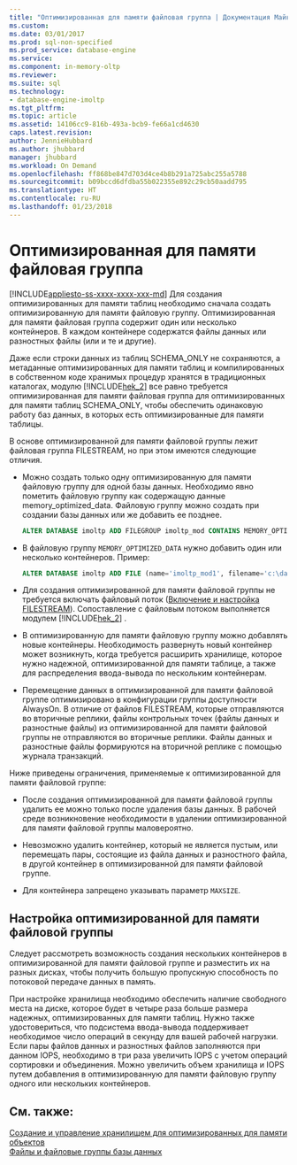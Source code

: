 ```yaml
---
title: "Оптимизированная для памяти файловая группа | Документация Майкрософт"
ms.custom: 
ms.date: 03/01/2017
ms.prod: sql-non-specified
ms.prod_service: database-engine
ms.service: 
ms.component: in-memory-oltp
ms.reviewer: 
ms.suite: sql
ms.technology:
- database-engine-imoltp
ms.tgt_pltfrm: 
ms.topic: article
ms.assetid: 14106cc9-816b-493a-bcb9-fe66a1cd4630
caps.latest.revision: 
author: JennieHubbard
ms.author: jhubbard
manager: jhubbard
ms.workload: On Demand
ms.openlocfilehash: ff868be847d703d4ce4b8b291a725abc255a5788
ms.sourcegitcommit: b09bccd6dfdba55b022355e892c29cb50aadd795
ms.translationtype: HT
ms.contentlocale: ru-RU
ms.lasthandoff: 01/23/2018
---
```

# <a name="the-memory-optimized-filegroup"></a>Оптимизированная для памяти файловая группа
[!INCLUDE[appliesto-ss-xxxx-xxxx-xxx-md](../../includes/appliesto-ss-xxxx-xxxx-xxx-md.md)] Для создания оптимизированных для памяти таблиц необходимо сначала создать оптимизированную для памяти файловую группу. Оптимизированная для памяти файловая группа содержит один или несколько контейнеров. В каждом контейнере содержатся файлы данных или разностных файлы (или и те и другие).  
  
 Даже если строки данных из таблиц SCHEMA_ONLY не сохраняются, а метаданные оптимизированных для памяти таблиц и компилированных в собственном коде хранимых процедур хранятся в традиционных каталогах, модулю [!INCLUDE[hek_2](../../includes/hek-2-md.md)] все равно требуется оптимизированная для памяти файловая группа для оптимизированных для памяти таблиц SCHEMA_ONLY, чтобы обеспечить одинаковую работу баз данных, в которых есть оптимизированные для памяти таблицы.  
  
 В основе оптимизированной для памяти файловой группы лежит файловая группа FILESTREAM, но при этом имеются следующие отличия.  
  
-   Можно создать только одну оптимизированную для памяти файловую группу для одной базы данных. Необходимо явно пометить файловую группу как содержащую данные memory_optimized_data. Файловую группу можно создать при создании базы данных или же добавить ее позднее.  
  
    ```sql  
    ALTER DATABASE imoltp ADD FILEGROUP imoltp_mod CONTAINS MEMORY_OPTIMIZED_DATA  
    ```  
  
-   В файловую группу `MEMORY_OPTIMIZED_DATA` нужно добавить один или несколько контейнеров. Пример:  
  
    ```sql  
    ALTER DATABASE imoltp ADD FILE (name='imoltp_mod1', filename='c:\data\imoltp_mod1') TO FILEGROUP imoltp_mod  
    ```  
  
-   Для создания оптимизированной для памяти файловой группы не требуется включать файловый поток ([Включение и настройка FILESTREAM](../../relational-databases/blob/enable-and-configure-filestream.md)). Сопоставление с файловым потоком выполняется модулем [!INCLUDE[hek_2](../../includes/hek-2-md.md)] .  
  
-   В оптимизированную для памяти файловую группу можно добавлять новые контейнеры. Необходимость развернуть новый контейнер может возникнуть, когда требуется расширить хранилище, которое нужно надежной, оптимизированной для памяти таблице, а также для распределения ввода-вывода по нескольким контейнерам.  
  
-   Перемещение данных в оптимизированной для памяти файловой группе оптимизировано в конфигурации группы доступности AlwaysOn. В отличие от файлов FILESTREAM, которые отправляются во вторичные реплики, файлы контрольных точек (файлы данных и разностные файлы) из оптимизированной для памяти файловой группы не отправляются во вторичные реплики. Файлы данных и разностные файлы формируются на вторичной реплике с помощью журнала транзакций.  
  
Ниже приведены ограничения, применяемые к оптимизированной для памяти файловой группе:  
  
-   После создания оптимизированной для памяти файловой группы удалить ее можно только после удаления базы данных. В рабочей среде возникновение необходимости в удалении оптимизированной для памяти файловой группы маловероятно.  
  
-   Невозможно удалить контейнер, который не является пустым, или перемещать пары, состоящие из файла данных и разностного файла, в другой контейнер в оптимизированной для памяти файловой группе.  
  
-   Для контейнера запрещено указывать параметр `MAXSIZE`.  
  
## <a name="configuring-a-memory-optimized-filegroup"></a>Настройка оптимизированной для памяти файловой группы  
 Следует рассмотреть возможность создания нескольких контейнеров в оптимизированной для памяти файловой группе и разместить их на разных дисках, чтобы получить большую пропускную способность по потоковой передаче данных в память.  
  
 При настройке хранилища необходимо обеспечить наличие свободного места на диске, которое будет в четыре раза больше размера надежных, оптимизированных для памяти таблиц. Нужно также удостовериться, что подсистема ввода-вывода поддерживает необходимое число операций в секунду для вашей рабочей нагрузки. Если пары файлов данных и разностных файлов заполняются при данном IOPS, необходимо в три раза увеличить IOPS с учетом операций сортировки и объединения. Можно увеличить объем хранилища и IOPS путем добавления в оптимизированную для памяти файловую группу одного или нескольких контейнеров.  
  
## <a name="see-also"></a>См. также:  
 [Создание и управление хранилищем для оптимизированных для памяти объектов](../../relational-databases/in-memory-oltp/creating-and-managing-storage-for-memory-optimized-objects.md)  
 [Файлы и файловые группы базы данных](../../relational-databases/databases/database-files-and-filegroups.md) 
  
